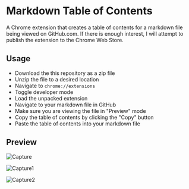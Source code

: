 # Markdown Table of Contents
A Chrome extension that creates a table of contents for a markdown file being viewed on GitHub.com.
If there is enough interest, I will attempt to publish the extension to the Chrome Web Store. 
## Usage
- Download the this repository as a zip file
- Unzip the file to a desired location
- Navigate to `chrome://extensions`
- Toggle developer mode
- Load the unpacked extension 
- Navigate to your markdown file in GitHub
- Make sure you are viewing the file in "Preview" mode
- Copy the table of contents by clicking the "Copy" button
- Paste the table of contents into your markdown file

## Preview

![Capture](https://github.com/nboehlje/Markdown-Table-of-Contents/assets/129898106/151333ae-409b-4979-a597-b7850b0ed585)

![Capture1](https://github.com/nboehlje/Markdown-Table-of-Contents/assets/129898106/6cc2acc4-d7b6-4453-ad4e-fe6be077e430)

![Capture2](https://github.com/nboehlje/Markdown-Table-of-Contents/assets/129898106/cf0b7e08-cda2-42ff-8cbd-4854df8ffa04)
